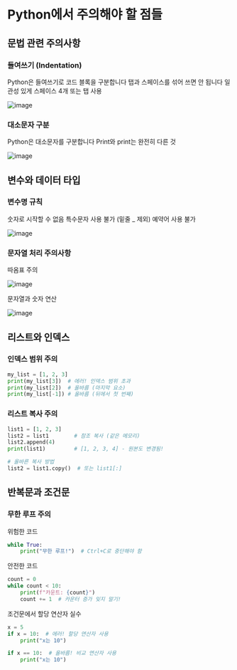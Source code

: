 # Python에서 주의해야 할 점들
## 문법 관련 주의사항
### 들여쓰기 (Indentation)
Python은 들여쓰기로 코드 블록을 구분합니다
탭과 스페이스를 섞어 쓰면 안 됩니다
일관성 있게 스페이스 4개 또는 탭 사용

![image](https://github.com/user-attachments/assets/9bc9ee09-ef12-4eb6-978c-368622643f0e)



### 대소문자 구분
Python은 대소문자를 구분합니다
Print와 print는 완전히 다른 것

![image](https://github.com/user-attachments/assets/6cc2feaa-d6e6-4689-9c12-4565c367d5dd)



## 변수와 데이터 타입
### 변수명 규칙
숫자로 시작할 수 없음
특수문자 사용 불가 (밑줄 _ 제외)
예약어 사용 불가

![image](https://github.com/user-attachments/assets/ee1d632d-4e1b-42ba-97ce-637ef5064e0a)




### 문자열 처리 주의사항
따옴표 주의

![image](https://github.com/user-attachments/assets/3d608388-7275-4d7b-b667-e05e5a6941ac)

문자열과 숫자 연산

![image](https://github.com/user-attachments/assets/10047445-7c45-4550-86bb-ebceae407e96)

## 리스트와 인덱스
### 인덱스 범위 주의
```python
my_list = [1, 2, 3]
print(my_list[3])  # 에러! 인덱스 범위 초과
print(my_list[2])  # 올바름 (마지막 요소)
print(my_list[-1]) # 올바름 (뒤에서 첫 번째)
```
### 리스트 복사 주의
```python
list1 = [1, 2, 3]
list2 = list1        # 참조 복사 (같은 메모리)
list2.append(4)
print(list1)         # [1, 2, 3, 4] - 원본도 변경됨!

# 올바른 복사 방법
list2 = list1.copy()  # 또는 list1[:]
```

## 반복문과 조건문
### 무한 루프 주의
위험한 코드
```python
while True:
    print("무한 루프!")  # Ctrl+C로 중단해야 함
```

안전한 코드
```python
count = 0
while count < 10:
    print(f"카운트: {count}")
    count += 1  # 카운터 증가 잊지 말기!
```

조건문에서 할당 연산자 실수
```python
x = 5
if x = 10:  # 에러! 할당 연산자 사용
    print("x는 10")

if x == 10:  # 올바름! 비교 연산자 사용
    print("x는 10")
```



